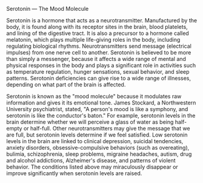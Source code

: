 
Serotonin — The Mood Molecule

Serotonin is a hormone that acts as a neurotransmitter.  Manufactured by
the body, it is found along with its receptor sites in the brain, blood
platelets, and lining of the digestive tract.  It is also a precursor to a
hormone called melatonin, which plays multiple life-giving roles in the
body, including regulating biological rhythms.  Neurotransmitters send
message (electrical impulses) from one nerve cell to another.  Serotonin is
believed to be more than simply a messenger, because it affects a wide
range of mental and physical responses in the body and plays a significant
role in activities such as temperature regulation, hunger sensations,
sexual behavior, and sleep patterns.  Serotonin deficiencies can give rise
to a wide range of illnesses, depending on what part of the brain is affected.

Serotonin is known as the "mood molecule" because it modulates raw
information and gives it its emotional tone.  James Stockard, a
Northwestern University psychiatrist, stated, "A person's mood is like a
symphony, and serotonin is like the conductor's baton."  For example,
serotonin levels in the brain determine whether we will perceive a glass of
water as being half-empty or half-full.  Other neurotransmitters may give
the message that we are full, but serotonin levels determine if we feel
satisfied.  Low serotonin levels in the brain are linked to clinical
depression, suicidal tendencies, anxiety disorders, obsessive-compulsive
behaviors (such as overeating), bulimia, schizophrenia, sleep problems,
migraine headaches, autism, drug and alcohol addictions, Alzheimer's
disease, and patterns of violent behavior.  The conditions listed above may
miraculously disappear or improve significantly when serotonin levels are
raised.
